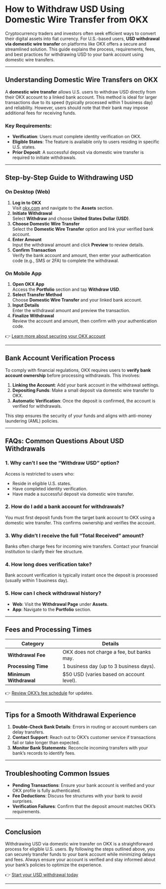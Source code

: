 # How to Withdraw USD Using Domestic Wire Transfer from OKX  

Cryptocurrency traders and investors often seek efficient ways to convert their digital assets into fiat currency. For U.S.-based users, **USD withdrawal via domestic wire transfer** on platforms like OKX offers a secure and streamlined solution. This guide explains the process, requirements, fees, and best practices for withdrawing USD to your bank account using domestic wire transfers.  

---

## Understanding Domestic Wire Transfers on OKX  

A **domestic wire transfer** allows U.S. users to withdraw USD directly from their OKX account to a linked bank account. This method is ideal for larger transactions due to its speed (typically processed within 1 business day) and reliability. However, users should note that their bank may impose additional fees for receiving funds.  

### Key Requirements:  
- **Verification**: Users must complete identity verification on OKX.  
- **Eligible States**: The feature is available only to users residing in specific U.S. states.  
- **Prior Deposit**: A successful deposit via domestic wire transfer is required to initiate withdrawals.  

---

## Step-by-Step Guide to Withdrawing USD  

### On Desktop (Web)  

1. **Log in to OKX**  
   Visit [okx.com](https://bit.ly/okx-bonus) and navigate to the **Assets** section.  
2. **Initiate Withdrawal**  
   Select **Withdraw** and choose **United States Dollar (USD)**.  
3. **Choose Domestic Wire Transfer**  
   Select the **Domestic Wire Transfer** option and link your verified bank account.  
4. **Enter Amount**  
   Input the withdrawal amount and click **Preview** to review details.  
5. **Confirm Transaction**  
   Verify the bank account and amount, then enter your authentication code (e.g., SMS or 2FA) to complete the withdrawal.  

### On Mobile App  

1. **Open OKX App**  
   Access the **Portfolio** section and tap **Withdraw USD**.  
2. **Select Transfer Method**  
   Choose **Domestic Wire Transfer** and your linked bank account.  
3. **Input Details**  
   Enter the withdrawal amount and preview the transaction.  
4. **Finalize Withdrawal**  
   Review the account and amount, then confirm with your authentication code.  

👉 [Learn more about securing your OKX account](https://bit.ly/okx-bonus)  

---

## Bank Account Verification Process  

To comply with financial regulations, OKX requires users to **verify bank account ownership** before processing withdrawals. This involves:  
1. **Linking the Account**: Add your bank account in the withdrawal settings.  
2. **Depositing Funds**: Make a small deposit via domestic wire transfer to OKX.  
3. **Automatic Verification**: Once the deposit is confirmed, the account is verified for withdrawals.  

This step ensures the security of your funds and aligns with anti-money laundering (AML) policies.  

---

## FAQs: Common Questions About USD Withdrawals  

### 1. Why can’t I see the “Withdraw USD” option?  
Access is restricted to users who:  
- Reside in eligible U.S. states.  
- Have completed identity verification.  
- Have made a successful deposit via domestic wire transfer.  

### 2. How do I add a bank account for withdrawals?  
You must first deposit funds from the target bank account to OKX using a domestic wire transfer. This confirms ownership and verifies the account.  

### 3. Why didn’t I receive the full “Total Received” amount?  
Banks often charge fees for incoming wire transfers. Contact your financial institution to clarify their fee structure.  

### 4. How long does verification take?  
Bank account verification is typically instant once the deposit is processed (usually within 1 business day).  

### 5. How can I check withdrawal history?  
- **Web**: Visit the **Withdrawal Page** under **Assets**.  
- **App**: Navigate to the **Portfolio** section.  

---

## Fees and Processing Times  

| **Category**               | **Details**                                |  
|-----------------------------|--------------------------------------------|  
| **Withdrawal Fee**          | OKX does not charge a fee, but banks may.    |  
| **Processing Time**         | 1 business day (up to 3 business days).      |  
| **Minimum Withdrawal**      | $50 USD (varies based on account level).     |  

👉 [Review OKX’s fee schedule](https://bit.ly/okx-bonus) for updates.  

---

## Tips for a Smooth Withdrawal Experience  

1. **Double-Check Bank Details**: Errors in routing or account numbers can delay transfers.  
2. **Contact Support**: Reach out to OKX’s customer service if transactions fail or take longer than expected.  
3. **Monitor Bank Statements**: Reconcile incoming transfers with your bank’s records to identify fees.  

---

## Troubleshooting Common Issues  

- **Pending Transactions**: Ensure your bank account is verified and your OKX profile is fully authenticated.  
- **Fee Deductions**: Discuss fee structures with your bank to avoid surprises.  
- **Verification Failures**: Confirm that the deposit amount matches OKX’s requirements.  

---

## Conclusion  

Withdrawing USD via domestic wire transfer on OKX is a straightforward process for eligible U.S. users. By following the steps outlined above, you can securely transfer funds to your bank account while minimizing delays and fees. Always ensure your account is verified and stay informed about your bank’s policies to optimize the experience.  

👉 [Start your USD withdrawal today](https://bit.ly/okx-bonus)  

---
